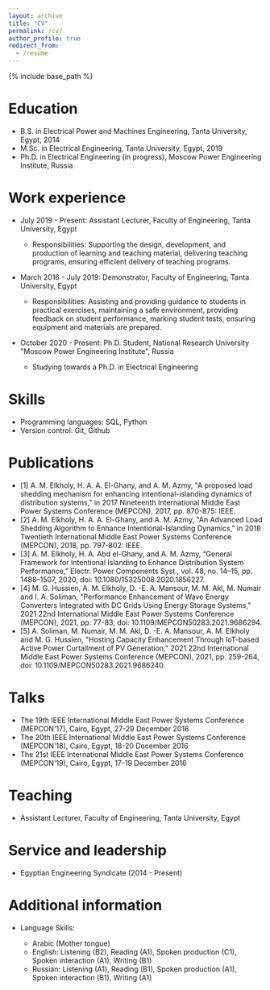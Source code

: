 ```yaml
---
layout: archive
title: "CV"
permalink: /cv/
author_profile: true
redirect_from:
  - /resume
---
```


{% include base_path %}

# Education

- B.S. in Electrical Power and Machines Engineering, Tanta University, Egypt, 2014
- M.Sc. in Electrical Engineering, Tanta University, Egypt, 2019
- Ph.D. in Electrical Engineering (in progress), Moscow Power Engineering Institute, Russia

# Work experience

- July 2019 - Present: Assistant Lecturer, Faculty of Engineering, Tanta University, Egypt

  - Responsibilities: Supporting the design, development, and production of learning and teaching material, delivering teaching programs, ensuring efficient delivery of teaching programs.

- March 2016 - July 2019: Demonstrator, Faculty of Engineering, Tanta University, Egypt

  - Responsibilities: Assisting and providing guidance to students in practical exercises, maintaining a safe environment, providing feedback on student performance, marking student tests, ensuring equipment and materials are prepared.

- October 2020 - Present: Ph.D. Student, National Research University "Moscow Power Engineering Institute", Russia

  - Studying towards a Ph.D. in Electrical Engineering

# Skills

- Programming languages: SQL, Python
- Version control: Git, Github

# Publications

<ul>
  <li>[1] A. M. Elkholy, H. A. A. El-Ghany, and A. M. Azmy, "A proposed load shedding mechanism for enhancing intentional-islanding dynamics of distribution systems," in 2017 Nineteenth International Middle East Power Systems Conference (MEPCON), 2017, pp. 870-875: IEEE.</li>
  <li>[2] A. M. Elkholy, H. A. A. El-Ghany, and A. M. Azmy, "An Advanced Load Shedding Algorithm to Enhance Intentional-Islanding Dynamics," in 2018 Twentieth International Middle East Power Systems Conference (MEPCON), 2018, pp. 797-802: IEEE.</li>
  <li>[3] A. M. Elkholy, H. A. Abd el-Ghany, and A. M. Azmy, “General Framework for Intentional Islanding to Enhance Distribution System Performance,” Electr. Power Components Syst., vol. 48, no. 14–15, pp. 1488–1507, 2020, doi: 10.1080/15325008.2020.1856227.</li>
  <li>[4] M. G. Hussien, A. M. Elkholy, D. -E. A. Mansour, M. M. Akl, M. Numair and I. A. Soliman, "Performance Enhancement of Wave Energy Converters Integrated with DC Grids Using Energy Storage Systems," 2021 22nd International Middle East Power Systems Conference (MEPCON), 2021, pp. 77-83, doi: 10.1109/MEPCON50283.2021.9686294.</li>
  <li>[5] A. Soliman, M. Numair, M. M. Akl, D. -E. A. Mansour, A. M. Elkholy and M. G. Hussien, "Hosting Capacity Enhancement Through IoT-based Active Power Curtailment of PV Generation," 2021 22nd International Middle East Power Systems Conference (MEPCON), 2021, pp. 259-264, doi: 10.1109/MEPCON50283.2021.9686240.</li>
</ul>

# Talks

<ul>
  <li>The 19th IEEE International Middle East Power Systems Conference (MEPCON'17), Cairo, Egypt, 27-29 December 2016</li>
  <li>The 20th IEEE International Middle East Power Systems Conference (MEPCON'18), Cairo, Egypt, 18-20 December 2016</li>
  <li>The 21st IEEE International Middle East Power Systems Conference (MEPCON'19), Cairo, Egypt, 17-19 December 2016</li>
</ul>

# Teaching

<ul>
  <li>Assistant Lecturer, Faculty of Engineering, Tanta University, Egypt</li>
</ul>

# Service and leadership

- Egyptian Engineering Syndicate (2014 - Present)

# Additional information

- Language Skills:

  - Arabic (Mother tongue)
  - English: Listening (B2), Reading (A1), Spoken production (C1), Spoken interaction (A1), Writing (B1)
  - Russian: Listening (A1), Reading (B1), Spoken production (A1), Spoken interaction (B1), Writing (A1)
